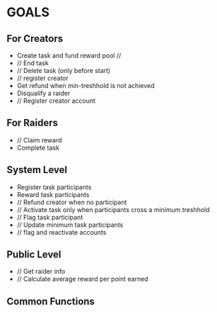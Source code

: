 # GOALS

## For Creators

- Create task and fund reward pool //
- // End task
- // Delete task (only before start)
- // register creator
- Get refund when min-treshhold is not achieved
- Disqualify a raider
- // Register creator account

## For Raiders

- // Claim reward
- Complete task

## System Level

- Register task participants
- Reward task participants
- // Refund creator when no participant
- // Activate task only when participants cross a minimum treshhold
- // Flag task participant
- // Update minimum task participants
- // flag and reactivate accounts

## Public Level

- // Get raider info
- // Calculate average reward per point earned

## Common Functions
